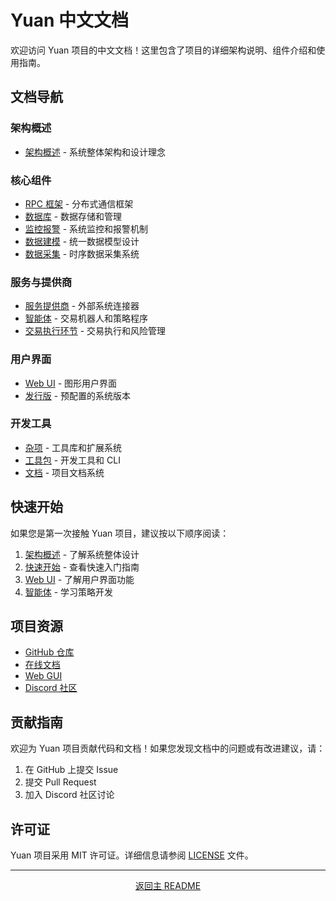 # Yuan 中文文档

欢迎访问 Yuan 项目的中文文档！这里包含了项目的详细架构说明、组件介绍和使用指南。

## 文档导航

### 架构概述

- [架构概述](architecture-overview.md) - 系统整体架构和设计理念

### 核心组件

- [RPC 框架](rpc-framework.md) - 分布式通信框架
- [数据库](database.md) - 数据存储和管理
- [监控报警](monitoring-alerting.md) - 系统监控和报警机制
- [数据建模](data-modeling.md) - 统一数据模型设计
- [数据采集](data-collection.md) - 时序数据采集系统

### 服务与提供商

- [服务提供商](service-providers.md) - 外部系统连接器
- [智能体](agents.md) - 交易机器人和策略程序
- [交易执行环节](trading-execution.md) - 交易执行和风险管理

### 用户界面

- [Web UI](web-ui.md) - 图形用户界面
- [发行版](distributions.md) - 预配置的系统版本

### 开发工具

- [杂项](miscellaneous.md) - 工具库和扩展系统
- [工具包](toolkit.md) - 开发工具和 CLI
- [文档](documentation.md) - 项目文档系统

## 快速开始

如果您是第一次接触 Yuan 项目，建议按以下顺序阅读：

1. [架构概述](architecture-overview.md) - 了解系统整体设计
2. [快速开始](../../README.zh-Hans.md#开始使用-单机部署-🚀) - 查看快速入门指南
3. [Web UI](web-ui.md) - 了解用户界面功能
4. [智能体](agents.md) - 学习策略开发

## 项目资源

- [GitHub 仓库](https://github.com/No-Trade-No-Life/Yuan)
- [在线文档](https://www.ntnl.io/)
- [Web GUI](https://y.ntnl.io)
- [Discord 社区](https://discord.gg/BRH2447DUV)

## 贡献指南

欢迎为 Yuan 项目贡献代码和文档！如果您发现文档中的问题或有改进建议，请：

1. 在 GitHub 上提交 Issue
2. 提交 Pull Request
3. 加入 Discord 社区讨论

## 许可证

Yuan 项目采用 MIT 许可证。详细信息请参阅 [LICENSE](../LICENSE) 文件。

---

<p align="center">
  <a href="../../README.zh-Hans.md">返回主 README</a>
</p>
